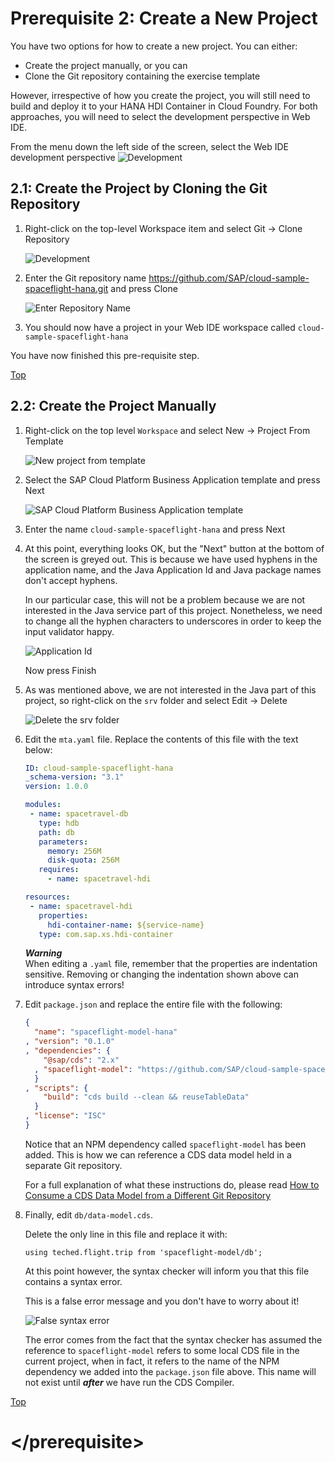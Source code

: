 <a name="top"></a>

# Prerequisite 2: Create a New Project

You have two options for how to create a new project.  You can either:

* Create the project manually, or you can
* Clone the Git repository containing the exercise template

However, irrespective of how you create the project, you will still need to build and deploy it to your HANA HDI Container in Cloud Foundry.  For both approaches, you will need to select the development perspective in Web IDE.

From the menu down the left side of the screen, select the Web IDE development perspective ![Development](./img/Icon_Development.png)

<a name="2.1"></a>

## 2.1: Create the Project by Cloning the Git Repository

1. Right-click on the top-level Workspace item and select Git -> Clone Repository

    ![Development](./img/Ex0_Git_Clone.png)

1. Enter the Git repository name <https://github.com/SAP/cloud-sample-spaceflight-hana.git> and press Clone

    ![Enter Repository Name](./img/Ex0_Repo_Name.png)

1. You should now have a project in your Web IDE workspace called `cloud-sample-spaceflight-hana`

You have now finished this pre-requisite step.

<a href="#top">Top</a>



<a name="2.2"></a>

## 2.2: Create the Project Manually

1. Right-click on the top level `Workspace` and select New -> Project From Template

    ![New project from template](./img/Ex0_New_Project.png)

1. Select the SAP Cloud Platform Business Application template and press Next

    ![SAP Cloud Platform Business Application template](./img/Ex0_CP_Bus_App.png)

1. Enter the name `cloud-sample-spaceflight-hana` and press Next

1. At this point, everything looks OK, but the "Next" button at the bottom of the screen is greyed out.  This is because we have used hyphens in the application name, and the Java Application Id and Java package names don't accept hyphens.

   In our particular case, this will not be a problem because we are not interested in the Java service part of this project.  Nonetheless, we need to change all the hyphen characters to underscores in order to keep the input validator happy.

    ![Application Id](./img/Ex0_App_Id.png)

    Now press Finish

1. As was mentioned above, we are not interested in the Java part of this project, so right-click on the `srv` folder and select Edit -> Delete

    ![Delete the srv folder](./img/Ex0_Delete_Srv.png)

1. Edit the `mta.yaml` file.  Replace the contents of this file with the text below:

    ```yaml
    ID: cloud-sample-spaceflight-hana
    _schema-version: "3.1"
    version: 1.0.0
    
    modules:
     - name: spacetravel-db
       type: hdb
       path: db
       parameters:
         memory: 256M
         disk-quota: 256M
       requires:
         - name: spacetravel-hdi

    resources:
     - name: spacetravel-hdi
       properties:
         hdi-container-name: ${service-name}
       type: com.sap.xs.hdi-container
    ```

    ***Warning***  
    When editing a `.yaml` file, remember that the properties are indentation sensitive.  Removing or changing the indentation shown above can introduce syntax errors!

1. Edit `package.json` and replace the entire file with the following:

    ```json
    {
      "name": "spaceflight-model-hana"
    , "version": "0.1.0"
    , "dependencies": {
        "@sap/cds": "2.x"
      , "spaceflight-model": "https://github.com/SAP/cloud-sample-spaceflight"
      }
    , "scripts": {
        "build": "cds build --clean && reuseTableData"
      }
    , "license": "ISC"
    }
    ```

    Notice that an NPM dependency called `spaceflight-model` has been added.  This is how we can reference a CDS data model held in a separate Git repository.

    For a full explanation of what these instructions do, please read [How to Consume a CDS Data Model from a Different Git Repository](./consumeRemoteDataModel.md)

1. Finally, edit `db/data-model.cds`.

    Delete the only line in this file and replace it with:

    ```using teched.flight.trip from 'spaceflight-model/db';```
    
    At this point however, the syntax checker will inform you that this file contains a syntax error.
    
    This is a false error message and you don't have to worry about it!
    
    ![False syntax error](./img/Ex0_Syntax_Error.png)
    
    The error comes from the fact that the syntax checker has assumed the reference to `spaceflight-model` refers to some local CDS file in the current project, when in fact, it refers to the name of the NPM dependency we added into the `package.json` file above.  This name will not exist until ***after*** we have run the CDS Compiler.


<a href="#top">Top</a>
   
# \</prerequisite>
